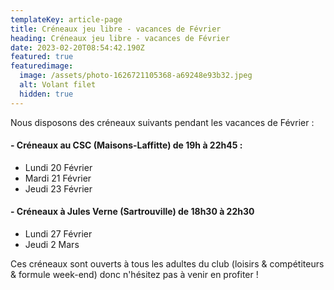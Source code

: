 ```yaml
---
templateKey: article-page
title: Créneaux jeu libre - vacances de Février
heading: Créneaux jeu libre - vacances de Février
date: 2023-02-20T08:54:42.190Z
featured: true
featuredimage:
  image: /assets/photo-1626721105368-a69248e93b32.jpeg
  alt: Volant filet
  hidden: true
---
```

N﻿ous disposons des créneaux suivants pendant les vacances de Février :

#### \- Créneaux au CSC (Maisons-Laffitte) de 19h à 22h45 : 

* Lundi 20 Février
* Mardi 21 Février
* Jeudi 23 Février

#### \- Créneaux à Jules Verne (Sartrouville) de 18h30 à 22h30 

* Lundi 27 Février
* Jeudi 2 Mars



Ces créneaux sont ouverts à tous les adultes du club (loisirs & compétiteurs & formule week-end) donc n'hésitez pas à venir en profiter !